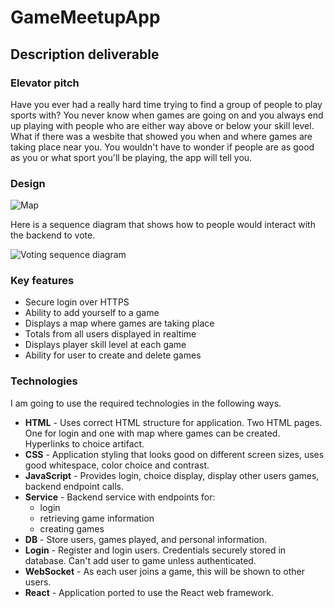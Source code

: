 # GameMeetupApp

## Description deliverable

### Elevator pitch

Have you ever had a really hard time trying to find a group of people to play sports with? You never know when games are going on and you always end up playing with people who are either way above or below your skill level. What if there was a wesbite that showed you when and where games are taking place near you. You wouldn't have to wonder if people are as good as you or what sport you'll be playing, the app will tell you. 

### Design

![Map]()

Here is a sequence diagram that shows how to people would interact with the backend to vote.

![Voting sequence diagram](votingSequenceDiagram.png)

### Key features

- Secure login over HTTPS
- Ability to add yourself to a game
- Displays a map where games are taking place
- Totals from all users displayed in realtime
- Displays player skill level at each game
- Ability for user to create and delete games

### Technologies

I am going to use the required technologies in the following ways.

- **HTML** - Uses correct HTML structure for application. Two HTML pages. One for login and one with map where games can be created. Hyperlinks to choice artifact.
- **CSS** - Application styling that looks good on different screen sizes, uses good whitespace, color choice and contrast.
- **JavaScript** - Provides login, choice display, display other users games, backend endpoint calls.
- **Service** - Backend service with endpoints for:
  - login
  - retrieving game information
  - creating games
- **DB** - Store users, games played, and personal information.
- **Login** - Register and login users. Credentials securely stored in database. Can't add user to game unless authenticated.
- **WebSocket** - As each user joins a game, this will be shown to other users.
- **React** - Application ported to use the React web framework.
